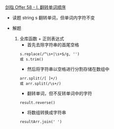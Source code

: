 [剑指 Offer 58 - I. 翻转单词顺序](https://leetcode-cn.com/problems/fan-zhuan-dan-ci-shun-xu-lcof/)

- 读题
    string s
    翻转单词，但单词内字符不变

- 解题
    1. 全库函数 + 正则表达式
        - 首先去除字符串的首尾空格
        ```
        s.replace(/^\s+|\s+$/g, '')
        或 s.trim()
        ```
        - 然后将字符串以空格进行分割存储在数组中
        ```
        arr.split(/[ ]+/)
        或 arr.split(/\s+/)
        ```
        - 翻转单词，但不反转单词中的字符
        ```
        result.reverse()
        ```
        - 将数组转换成字符串
        ```
        resultArr.join(' ')
        ```
